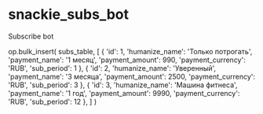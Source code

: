 # snackie_subs_bot
Subscribe bot

op.bulk_insert(
        subs_table,
        [
            {
                'id': 1,
                'humanize_name': 'Только потрогать',
                'payment_name': '1 месяц',
                'payment_amount': 990,
                'payment_currency': 'RUB',
                'sub_period': 1
            },
            {
                'id': 2,
                'humanize_name': 'Уверенный',
                'payment_name': '3 месяца',
                'payment_amount': 2500,
                'payment_currency': 'RUB',
                'sub_period': 3
            },
            {
                'id': 3,
                'humanize_name': 'Машина фитнеса',
                'payment_name': '1 год',
                'payment_amount': 9990,
                'payment_currency': 'RUB',
                'sub_period': 12
            },
        ]
    )

